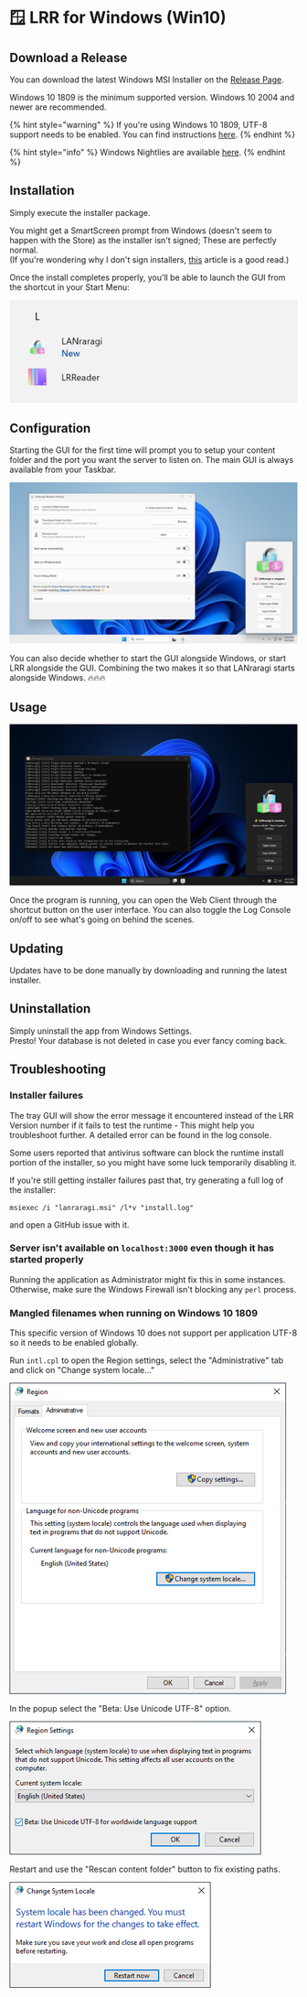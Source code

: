 # 🪟 LRR for Windows (Win10)

## Download a Release

You can download the latest Windows MSI Installer on the [Release Page](https://github.com/Difegue/LANraragi/releases).

Windows 10 1809 is the minimum supported version. Windows 10 2004 and newer are recommended.

{% hint style="warning" %}
If you're using Windows 10 1809, UTF-8 support needs to be enabled. You can find instructions [here](#Mangled-filenames-when-running-on-Windows-10-1809).
{% endhint %}

{% hint style="info" %}
Windows Nightlies are available [here](https://nightly.link/Difegue/LANraragi/workflows/push-continous-delivery/dev).
{% endhint %}

## Installation

Simply execute the installer package.

You might get a SmartScreen prompt from Windows (doesn't seem to happen with the Store) as the installer isn't signed; These are perfectly normal.  
(If you're wondering why I don't sign installers, [this](https://gaby.dev/posts/code-signing) article is a good read.)

Once the install completes properly, you'll be able to launch the GUI from the shortcut in your Start Menu:

![](../.screenshots/karen-startmenu.png)

## Configuration

Starting the GUI for the first time will prompt you to setup your content folder and the port you want the server to listen on. The main GUI is always available from your Taskbar.

![Tray GUI and Settings Window](../.screenshots/karen-light.png)

You can also decide whether to start the GUI alongside Windows, or start LRR alongside the GUI. Combining the two makes it so that LANraragi starts alongside Windows. 🔥🔥🔥

## Usage

![Tray GUI and Log Console. Check that Dark Theme tho ‍](../.screenshots/karen-dark.png)

Once the program is running, you can open the Web Client through the shortcut button on the user interface. You can also toggle the Log Console on/off to see what's going on behind the scenes.

## Updating

Updates have to be done manually by downloading and running the latest installer.  

## Uninstallation

Simply uninstall the app from Windows Settings.  
Presto! Your database is not deleted in case you ever fancy coming back.

## Troubleshooting

### Installer failures

The tray GUI will show the error message it encountered instead of the LRR Version number if it fails to test the runtime - This might help you troubleshoot further. A detailed error can be found in the log console.

Some users reported that antivirus software can block the runtime install portion of the installer, so you might have some luck temporarily disabling it.

If you're still getting installer failures past that, try generating a full log of the installer:

```
msiexec /i "lanraragi.msi" /l*v "install.log"
```

and open a GitHub issue with it.

### Server isn't available on `localhost:3000` even though it has started properly

Running the application as Administrator might fix this in some instances.  
Otherwise, make sure the Windows Firewall isn't blocking any `perl` process.

### Mangled filenames when running on Windows 10 1809

This specific version of Windows 10 does not support per application UTF-8 so it needs to be enabled globally.

Run `intl.cpl` to open the Region settings, select the "Administrative" tab and click on "Change system locale..."

![](../.screenshots/utf8-region.png)

In the popup select the "Beta: Use Unicode UTF-8" option.

![](../.screenshots/utf8-popup.png)

Restart and use the "Rescan content folder" button to fix existing paths.

![](../.screenshots/utf8-restart.png)
